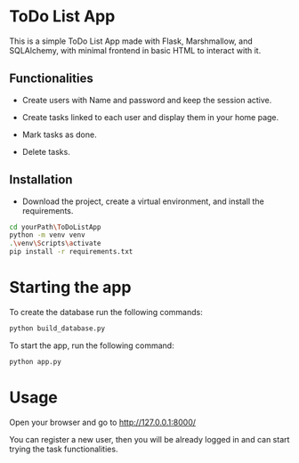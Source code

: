 # ToDo List App

This is a simple ToDo List App made with Flask, Marshmallow, and SQLAlchemy, with minimal frontend in basic HTML to interact with it.

## Functionalities

- Create users with Name and password and keep the session active.

- Create tasks linked to each user and display them in your home page.

- Mark tasks as done.

- Delete tasks.

## Installation

- Download the project, create a virtual environment, and install the requirements.

```bash
cd yourPath\ToDoListApp
python -m venv venv
.\venv\Scripts\activate
pip install -r requirements.txt
```

# Starting the app

To create the database run the following commands:

```bash
python build_database.py
```

To start the app, run the following command:

```bash
python app.py
```

# Usage

Open your browser and go to http://127.0.0.1:8000/

You can register a new user, then you will be already logged in and can start trying the task functionalities.

